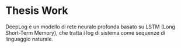 # Thesis Work
  DeepLog è un modello di rete neurale profonda basato su LSTM (Long Short-Term Memory), che tratta i log di sistema come sequenze di linguaggio naturale. 
